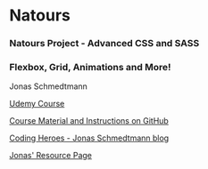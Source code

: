 # Natours
### Natours Project - Advanced CSS and SASS
### Flexbox, Grid, Animations and More!
Jonas Schmedtmann

[Udemy Course](https://www.udemy.com/course/advanced-css-and-sass/learn/lecture/8312878?start=0#overview)

[Course Material and Instructions on GitHub](https://github.com/jonasschmedtmann/advanced-css-course)

[Coding Heroes - Jonas Schmedtmann blog](https://codingheroes.io/)

[Jonas' Resource Page](http://codingheroes.io/resources/)
